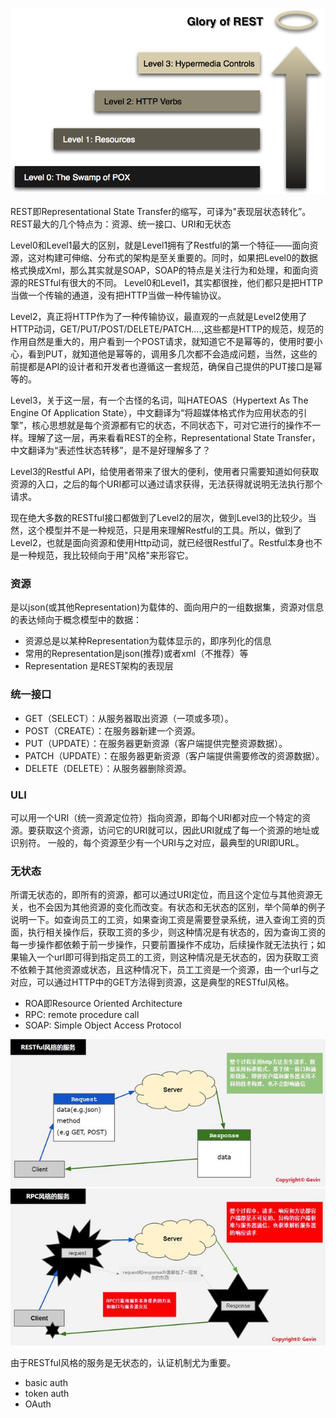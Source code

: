 ![restful](restful.png)

REST即Representational State Transfer的缩写，可译为"表现层状态转化”。REST最大的几个特点为：资源、统一接口、URI和无状态

Level0和Level1最大的区别，就是Level1拥有了Restful的第一个特征——面向资源，这对构建可伸缩、分布式的架构是至关重要的。同时，如果把Level0的数据格式换成Xml，那么其实就是SOAP，SOAP的特点是关注行为和处理，和面向资源的RESTful有很大的不同。
Level0和Level1，其实都很挫，他们都只是把HTTP当做一个传输的通道，没有把HTTP当做一种传输协议。

Level2，真正将HTTP作为了一种传输协议，最直观的一点就是Level2使用了HTTP动词，GET/PUT/POST/DELETE/PATCH....,这些都是HTTP的规范，规范的作用自然是重大的，用户看到一个POST请求，就知道它不是幂等的，使用时要小心，看到PUT，就知道他是幂等的，调用多几次都不会造成问题，当然，这些的前提都是API的设计者和开发者也遵循这一套规范，确保自己提供的PUT接口是幂等的。

Level3，关于这一层，有一个古怪的名词，叫HATEOAS（Hypertext As The Engine Of Application State），中文翻译为“将超媒体格式作为应用状态的引擎”，核心思想就是每个资源都有它的状态，不同状态下，可对它进行的操作不一样。理解了这一层，再来看看REST的全称，Representational State Transfer，中文翻译为“表述性状态转移”，是不是好理解多了？

Level3的Restful API，给使用者带来了很大的便利，使用者只需要知道如何获取资源的入口，之后的每个URI都可以通过请求获得，无法获得就说明无法执行那个请求。

现在绝大多数的RESTful接口都做到了Level2的层次，做到Level3的比较少。当然，这个模型并不是一种规范，只是用来理解Restful的工具。所以，做到了Level2，也就是面向资源和使用Http动词，就已经很Restful了。Restful本身也不是一种规范，我比较倾向于用"风格"来形容它。

### 资源
是以json(或其他Representation)为载体的、面向用户的一组数据集，资源对信息的表达倾向于概念模型中的数据：
* 资源总是以某种Representation为载体显示的，即序列化的信息
* 常用的Representation是json(推荐)或者xml（不推荐）等
* Representation 是REST架构的表现层

### 统一接口
* GET（SELECT）：从服务器取出资源（一项或多项）。
* POST（CREATE）：在服务器新建一个资源。
* PUT（UPDATE）：在服务器更新资源（客户端提供完整资源数据）。
* PATCH（UPDATE）：在服务器更新资源（客户端提供需要修改的资源数据）。
* DELETE（DELETE）：从服务器删除资源。

### ULI
可以用一个URI（统一资源定位符）指向资源，即每个URI都对应一个特定的资源。要获取这个资源，访问它的URI就可以，因此URI就成了每一个资源的地址或识别符。
一般的，每个资源至少有一个URI与之对应，最典型的URI即URL。

### 无状态
所谓无状态的，即所有的资源，都可以通过URI定位，而且这个定位与其他资源无关，也不会因为其他资源的变化而改变。有状态和无状态的区别，举个简单的例子说明一下。如查询员工的工资，如果查询工资是需要登录系统，进入查询工资的页面，执行相关操作后，获取工资的多少，则这种情况是有状态的，因为查询工资的每一步操作都依赖于前一步操作，只要前置操作不成功，后续操作就无法执行；如果输入一个url即可得到指定员工的工资，则这种情况是无状态的，因为获取工资不依赖于其他资源或状态，且这种情况下，员工工资是一个资源，由一个url与之对应，可以通过HTTP中的GET方法得到资源，这是典型的RESTful风格。

* ROA即Resource Oriented Architecture
* RPC: remote procedure call
* SOAP: Simple Object Access Protocol 

![restful2](restful2.jpeg)
![rpc](RPC.jpeg)

由于RESTful风格的服务是无状态的，认证机制尤为重要。
* basic auth
* token auth
* OAuth


